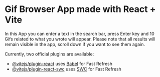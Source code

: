 # Gif Browser App made with React + Vite

In this App you can enter a text in the search bar, press Enter key and 10 Gifs related to what you wrote will appear. Please note that all results will remain visible in the app, scroll down if you want to see them again.

Currently, two official plugins are available:

- [@vitejs/plugin-react](https://github.com/vitejs/vite-plugin-react/blob/main/packages/plugin-react/README.md) uses [Babel](https://babeljs.io/) for Fast Refresh
- [@vitejs/plugin-react-swc](https://github.com/vitejs/vite-plugin-react-swc) uses [SWC](https://swc.rs/) for Fast Refresh
